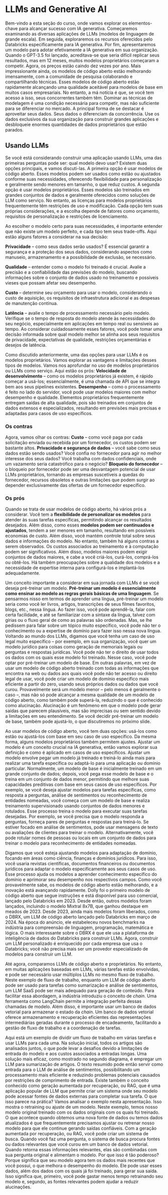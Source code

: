 # LLMs and Generative AI

Bem-vindo a esta seção do curso, onde vamos explorar os elementos-chave para alcançar sucesso com IA generativa. Começaremos examinando as diversas aplicações de LLMs (modelos de linguagem de grande escala). Em seguida, exploraremos os recursos oferecidos pelo Databricks especificamente para IA generativa. Por fim, apresentaremos um modelo para adotar efetivamente a IA generativa em sua organização. Quando o GPT-3.5 foi lançado, acreditava-se que seria difícil replicar seus resultados, mas em 12 meses, muitos modelos proprietários começaram a competir. Agora, os preços estão caindo dez vezes por ano. Mais impressionante ainda, os modelos de código aberto estão melhorando imensamente, com a comunidade de pesquisa colaborando e compartilhando técnicas. Esses modelos de código aberto estão rapidamente alcançando uma qualidade aceitável para modelos de base em muitos casos empresariais. No entanto, a má notícia é que, se você tem acesso a isso, seus concorrentes também têm. Dominar as técnicas de modelagem é uma condição necessária para competir, mas não suficiente para se diferenciar no mercado. A principal forma de se destacar é aproveitar seus dados. Seus dados o diferenciam da concorrência. Use os dados exclusivos da sua organização para construir grandes aplicações e desbloqueie enormes quantidades de dados proprietários que estão parados.

## Usando LLMs

Se você está considerando construir uma aplicação usando LLMs, uma das primeiras perguntas pode ser: qual modelo devo usar? Existem duas opções principais, e vamos discuti-las. A primeira opção é usar modelos de código aberto. Esses modelos podem ser usados como estão ou ajustados conforme suas necessidades, oferecendo flexibilidade para personalização e geralmente sendo menores em tamanho, o que reduz custos. A segunda opção é usar modelos proprietários. Esses modelos são treinados em grandes conjuntos de dados e geralmente oferecidos como soluções de LLM como serviço. No entanto, as licenças para modelos proprietários frequentemente têm restrições de uso e modificação. Cada opção tem suas próprias considerações, e a escolha depende de fatores como orçamento, requisitos de personalização e restrições de licenciamento.

Ao escolher o modelo certo para suas necessidades, é importante entender que não existe um modelo perfeito, e cada tipo tem seus trade-offs. Aqui estão alguns fatores a considerar na sua decisão: 

**Privacidade** – como seus dados serão usados? É essencial garantir a segurança e a proteção dos seus dados, considerando aspectos como manuseio, armazenamento e a possibilidade de exclusão, se necessário.

**Qualidade** – entender como o modelo foi treinado é crucial. Avalie a precisão e a confiabilidade das previsões do modelo, buscando informações sobre o conjunto de dados usado no treinamento e possíveis vieses que possam afetar seu desempenho. 

**Custo** – determine seu orçamento para usar o modelo, considerando o custo de aquisição, os requisitos de infraestrutura adicional e as despesas de manutenção contínua. 

**Latência** – avalie o tempo de processamento necessário pelo modelo. Verifique se o tempo de resposta do modelo atende às necessidades do seu negócio, especialmente em aplicações em tempo real ou sensíveis ao tempo. Ao considerar cuidadosamente esses fatores, você pode tomar uma decisão informada sobre qual modelo melhor se alinha aos seus requisitos de privacidade, expectativas de qualidade, restrições orçamentárias e desejos de latência.

Como discutido anteriormente, uma das opções para usar LLMs é os modelos proprietários. Vamos explorar as vantagens e limitações desses tipos de modelos. Vamos nos aprofundar no uso de modelos proprietários ou LLMs como serviço. Aqui estão os prós: **Velocidade de desenvolvimento** – como os modelos proprietários já existem, é rápido começar a usá-los; essencialmente, é uma chamada de API que se integra bem aos seus pipelines existentes. **Desempenho** – como o processamento é feito no lado do servidor, você pode usar modelos maiores com melhor desempenho e qualidade. Elementos proprietários frequentemente entregam saídas de alta qualidade, pois são treinados em conjuntos de dados extensos e especializados, resultando em previsões mais precisas e adaptadas para casos de uso específicos.

### Os contras

Agora, vamos olhar os contras: **Custo** – como você paga por cada solicitação enviada ou recebida por um fornecedor, os custos podem ser bastante altos. **Privacidade e segurança de dados** – você sabe como seus dados estão sendo usados? Você confia no fornecedor para agir no melhor interesse dos seus dados? Você trabalha com dados confidenciais, onde um vazamento seria catastrófico para o negócio? **Bloqueio do fornecedor** – o bloqueio por fornecedor pode ser uma desvantagem potencial de usar LLMs proprietários, tornando as empresas suscetíveis a quedas do fornecedor, recursos obsoletos e outras limitações que podem surgir ao depender exclusivamente das ofertas de um fornecedor específico.

### Os prós

Quando se trata de usar modelos de código aberto, há vários prós a considerar. Você tem a **flexibilidade de personalizar os modelos** para atender às suas tarefas específicas, permitindo alcançar os resultados desejados. Além disso, como esses **modelos podem ser continuados e ajustados**, tendem a ser menores em tamanho, resultando em possíveis economias de custo. Além disso, você mantém controle total sobre seus dados e informações do modelo. No entanto, também há alguns contras a serem observados. Os custos associados ao treinamento e à computação podem ser significativos. Além disso, modelos maiores podem exigir conjuntos de dados maiores, e cabe a você criá-los, curá-los, comprá-los ou obtê-los. Há também preocupações sobre a qualidade dos modelos e a necessidade de expertise interna para configurá-los e implantá-los adequadamente.

Um conceito importante a considerar em sua jornada com LLMs é se você deseja pré-treinar um modelo. **Pré-treinar um modelo é essencialmente como ensinar ao modelo as regras gerais básicas de uma linguagem**. Se pensarmos nisso em termos de aprender uma língua, pré-treinar um modelo seria como você ler livros, artigos, transcrições de seus filmes favoritos, blogs, etc., nessa língua. Ao fazer isso, você pode aprendê-la, falar com certa facilidade, e até se familiarizar com a sintaxe da língua, talvez com gírias ou o fluxo geral de como as palavras são ordenadas. Mas, se lhe pedissem para falar sobre um tópico muito específico, você pode não ter o conhecimento ou a expertise de domínio para fazer isso nessa nova língua. Voltando ao mundo dos LLMs, digamos que você tenha um caso de uso legal muito específico – por exemplo, em sua organização, você quer um modelo jurídico para coisas como geração de memoriais legais ou perguntas e respostas jurídicas. Você pode não ter o direito de usar todos os dados com os quais esse modelo foi treinado. Nesse caso, você pode optar por pré-treinar um modelo de base. Em outras palavras, em vez de usar um modelo de código aberto treinado com todas as informações que encontra na web ou dados aos quais você pode não ter acesso ou direito legal de usar, você pode criar um modelo de domínio específico mais eficiente a partir do zero, usando seus próprios dados ou dados que você curou. Provavelmente será um modelo menor – pelo menos é geralmente o caso –, mas não só pode alcançar a mesma qualidade de um modelo de código aberto, como também pode superá-la, reduzindo o que é conhecido como alucinação. Alucinação é um fenômeno em que o modelo pode gerar saídas que parecem plausíveis, mas são imprecisas ou sem sentido devido a limitações em seu entendimento. Se você decidir pré-treinar um modelo de base, também pode ajustá-lo, o que discutiremos no próximo slide.

Ao usar modelos de código aberto, você tem duas opções: usá-los como estão ou ajustá-los com base em seu caso de uso específico. Da mesma forma, alguns modelos proprietários também permitem ajustes. Ajustar um modelo é um conceito crucial na IA generativa, então vamos explorar sua definição e como é aplicado em casos de uso específicos. Ajustar um modelo envolve pegar um modelo já treinado e treiná-lo ainda mais para realizar uma tarefa específica ou adaptá-lo para uma aplicação ou domínio particular. Normalmente, um modelo de base é inicialmente treinado em um grande conjunto de dados; depois, você pega esse modelo de base e o treina em um conjunto de dados menor, permitindo que melhore suas capacidades preditivas com base em seus casos de uso específicos. Por exemplo, se você deseja ajustar modelos para tarefas específicas, como resposta a perguntas, análise de sentimentos ou reconhecimento de entidades nomeadas, você começa com um modelo de base e realiza treinamento supervisionado usando conjuntos de dados menores e rotulados. Esse processo treina o modelo para executar suas tarefas desejadas. Por exemplo, se você precisa que o modelo responda a perguntas, forneça pares de perguntas e respostas para treiná-lo. Se estiver focado em análise de sentimentos, pode usar mensagens de texto ou avaliações de clientes para treinar o modelo. Alternativamente, você pode rotular nomes de pessoas ou locais em um conjunto de dados para treinar o modelo para reconhecimento de entidades nomeadas.

Digamos que você esteja ajustando modelos para adaptação de domínio, focando em áreas como ciência, finanças e domínios jurídicos. Para isso, você usaria revistas científicas, documentos financeiros ou documentos jurídicos para adaptar o modelo especificamente aos seus casos de uso. Esse processo ajuda os modelos a aprender conhecimento específico do domínio e aprimorar seu desempenho nos respectivos campos. Como você provavelmente sabe, os modelos de código aberto estão melhorando, e a inovação está avançando rapidamente. Dolly foi o primeiro modelo de código aberto que segue instruções e está disponível para uso comercial, lançado pelo Databricks em 2023. Desde então, outros modelos foram lançados, incluindo o modelo Mixtral 8x7B, que ganhou destaque em meados de 2023. Desde 2023, ainda mais modelos foram liberados, como o DBRX, um LLM de código aberto lançado pelo Databricks em março de 2024. Na época do anúncio, ele estabeleceu novos benchmarks na indústria para compreensão de linguagem, programação, matemática e lógica. O mais interessante sobre o DBRX é que ele usa a plataforma de inteligência de dados do Databricks para construir LLMs. Agora, construir um LLM personalizado é enriquecido por cada empresa que usa o Databricks; você não precisa mais ser um provedor especializado de modelos para construir um LLM.

Até agora, comparamos LLMs de código aberto e proprietários. No entanto, em muitas aplicações baseadas em LLMs, várias tarefas estão envolvidas, e pode ser necessário usar múltiplos LLMs no mesmo fluxo de trabalho. Neste exemplo de fluxo de trabalho, enquanto um LLM de código aberto pode ser usado para tarefas como sumarização e análise de sentimentos, um LLM SaaS pode ser mais adequado para geração de conteúdo. Para facilitar essa abordagem, a indústria introduziu o conceito de *chain*. Uma ferramenta como LangChain permite a integração perfeita dessas chamadas de modelo. Além disso, é importante usar um banco de dados vetorial para armazenar o estado da *chain*. Um banco de dados vetorial oferece armazenamento e recuperação eficientes das representações intermediárias geradas durante o processo de encadeamento, facilitando a gestão de fluxo de trabalho e a coordenação de tarefas.

Aqui está um exemplo de dividir um fluxo de trabalho em várias tarefas e usar LLMs para cada uma. Na solução inicial, todos os artigos são analisados juntos, o que pode levar a desafios devido a limitações de entrada do modelo e aos custos associados a entradas longas. Uma solução mais eficaz, como mostrado no segundo diagrama, é empregar um LLM para sumarização de artigos. O texto resumido pode então servir como entrada para o LLM de análise de sentimentos, possibilitando um processamento mais eficiente e reduzindo problemas potenciais causados por restrições de comprimento de entrada. Existe também o conceito conhecido como geração aumentada por recuperação, ou RAG, que é uma aplicação popular de LLM que permite criar um sistema onde seu modelo pode acessar fontes de dados externas para completar sua tarefa. O que isso parece na prática? Vamos analisar o exemplo nesta apresentação. Isso mostra o retraining ou ajuste de um modelo. Neste exemplo, temos nosso modelo original treinado com os dados originais com os quais foi treinado. O que acontece quando obtemos uma nova fonte de dados ou temos dados atualizados é que frequentemente precisamos ajustar ou retrenar nosso modelo para que ele continue gerando saídas confiáveis. Com a geração aumentada por recuperação, ou RAG, você pode criar um sistema de busca. Quando você faz uma pergunta, o sistema de busca procura fontes ou dados relevantes que você curou em um banco de dados vetorial. Quando retorna essas informações relevantes, elas são combinadas com sua pergunta original e alimentam o modelo. Por que isso é tão poderoso? Porque significa que seu modelo agora tem os dados mais recentes que você possui, o que melhora o desempenho do modelo. Ele pode usar esses dados, além dos dados com os quais já foi treinado, para gerar sua saída. Isso significa que, primeiro, você pode gastar menos tempo retrainando seu modelo e, segundo, as fontes relevantes podem ajudar a reduzir alucinações.
